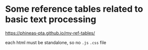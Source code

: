 # Some reference tables related to basic text processing

https://phineas-pta.github.io/my-ref-tables/

each html must be standalone, so no `.js` `.css` file
